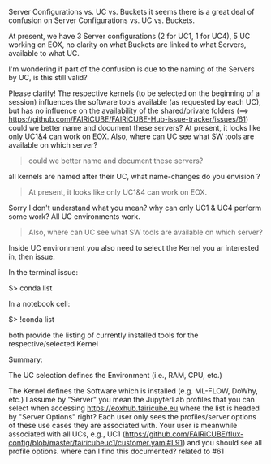 Server Configurations vs. UC vs. Buckets it seems there is a great deal of confusion on Server Configurations vs. UC vs. Buckets.

At present, we have 3 Server configurations (2 for UC1, 1 for UC4), 5 UC working on EOX, no clarity on what Buckets are linked to what Servers, available to what UC.

I'm wondering if part of the confusion is due to the naming of the Servers by UC, is this still valid?

Please clarify!
The respective kernels (to be selected on the beginning of a session) influences the software tools available (as requested by each UC), but has no influence on the availability of the shared/private folders (==> https://github.com/FAIRiCUBE/FAIRiCUBE-Hub-issue-tracker/issues/61) could we better name and document these servers? At present, it looks like only UC1&4 can work on EOX. Also, where can UC see what SW tools are available on which server?
> could we better name and document these servers? 

all kernels are named after their UC, what name-changes do you envision ?

>  At present, it looks like only UC1&4 can work on EOX. 

Sorry I don't understand what you mean? why can only UC1 & UC4 perform some work?  All UC environments work.


> Also, where can UC see what SW tools are available on which server?

Inside UC environment you also need to select the Kernel you ar interested in, then issue:
In the terminal  issue:
  $>   conda list
In a notebook cell: 
  $>  !conda list
 both provide the listing of currently installed tools for the respective/selected Kernel

Summary: 
The UC selection defines the Environment (i.e., RAM, CPU, etc.)
The Kernel defines the Software which is installed (e.g. ML-FLOW, DoWhy, etc.) I assume by "Server" you mean the JupyterLab profiles that you can select when accessing https://eoxhub.fairicube.eu where the list is headed by "Server Options" right? Each user only sees the profiles/server options of these use cases they are associated with. Your user is meanwhile associated with all UCs, e.g., UC1 (https://github.com/FAIRiCUBE/flux-config/blob/master/fairicubeuc1/customer.yaml#L91) and you should see all profile options. where can I find this documented?
related to #61